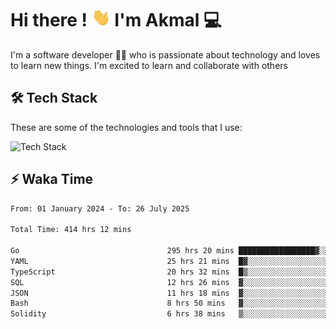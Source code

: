 # Hi there ! <img src="https://github.com/ABSphreak/ABSphreak/blob/master/gifs/Hi.gif" width="30"> I'm Akmal  💻

I'm a software developer 👨‍💻 who is passionate about technology and loves to learn new things. I'm excited to learn and collaborate with others

## 🛠️ Tech Stack

These are some of the technologies and tools that I use:

![Tech Stack](https://skillicons.dev/icons?i=typescript,nodejs,javascript,express,nest,sequelize,go,rabbitmq,python,solidity,react,vue,next,nuxtjs,webpack,vite,tailwindcss,bootstrap,css,scss,html,vercel,firebase,heroku,netlify,docker,postgresql,mongodb,redis,mysql,graphql,git,github,gitlab,vscode,figma,postman,pytorch,tensorflow,bash)

## ⚡ Waka Time
<!--START_SECTION:waka-->

```txt
From: 01 January 2024 - To: 26 July 2025

Total Time: 414 hrs 12 mins

Go                                 295 hrs 20 mins █████████████████▓░░░░░░░   71.30 %
YAML                               25 hrs 21 mins  █▓░░░░░░░░░░░░░░░░░░░░░░░   06.12 %
TypeScript                         20 hrs 32 mins  █▒░░░░░░░░░░░░░░░░░░░░░░░   04.96 %
SQL                                12 hrs 26 mins  ▓░░░░░░░░░░░░░░░░░░░░░░░░   03.00 %
JSON                               11 hrs 18 mins  ▓░░░░░░░░░░░░░░░░░░░░░░░░   02.73 %
Bash                               8 hrs 50 mins   ▓░░░░░░░░░░░░░░░░░░░░░░░░   02.13 %
Solidity                           6 hrs 38 mins   ▒░░░░░░░░░░░░░░░░░░░░░░░░   01.60 %
```

<!--END_SECTION:waka-->


